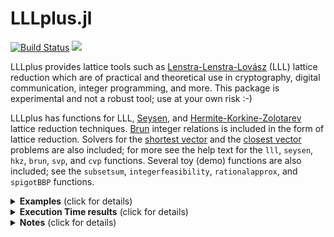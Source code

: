 # LLLplus.jl

[![Build Status](https://github.com/christianpeel/LLLplus.jl/workflows/CI/badge.svg)](https://github.com/christianpeel/LLLplus.jl/actions)
[![](https://img.shields.io/badge/docs-devel-blue.svg)](https://christianpeel.github.io/LLLplus.jl/dev)

LLLplus provides lattice tools such as
[Lenstra-Lenstra-Lovász](https://en.wikipedia.org/wiki/Lenstra%E2%80%93Lenstra%E2%80%93Lov%C3%A1sz_lattice_basis_reduction_algorithm)
(LLL) lattice reduction which are of practical and
theoretical use in cryptography, digital communication, integer
programming, and more.
This package is experimental and not a robust tool; use at your own
risk :-)

LLLplus has functions for LLL,
[Seysen](http://link.springer.com/article/10.1007%2FBF01202355), and
[Hermite-Korkine-Zolotarev](http://www.cas.mcmaster.ca/~qiao/publications/ZQW11.pdf)
lattice reduction
techniques. [Brun](https://archive.org/stream/skrifterutgitavv201chri#page/300/mode/2up)
integer relations is included in the form of lattice
reduction. Solvers for the [shortest
vector](https://en.wikipedia.org/wiki/Lattice_problem#Shortest_vector_problem_(SVP))
and the [closest
vector](https://en.wikipedia.org/wiki/Lattice_problem#Closest_vector_problem_.28CVP.29)
problems are also included; for more see the help text for the `lll`,
`seysen`, `hkz`, `brun`, `svp`, and `cvp` functions. Several toy (demo)
functions are also included; see the  `subsetsum`,
`integerfeasibility`, `rationalapprox`, and  `spigotBBP` functions.

<details>
   <summary><b>Examples</b> (click for details)</summary>
<p>

Each function contains documentation and examples available via Julia's
built-in documentation system (try `?lll` or `@doc(lll)`). Documentation
for all functions is [available](https://christianpeel.github.io/LLLplus.jl/dev). A tutorial notebook is
found in the [`docs`](docs/LLLplusTutorial.ipynb) directory or on
[nbviewer](https://nbviewer.jupyter.org/github/christianpeel/LLLplus.jl/blob/master/docs/LLLplusTutorial.ipynb).

Here are a few examples of using the functions in the
package on random lattices.

```julia
Pkg.add("LLLplus")
using LLLplus

# do lattice reduction on a matrix with randn entries
N = 40;
H = randn(N,N);
B,T = brun(H);
B,T = lll(H);
B,T = seysen(H);
B,T = hkz(H);

# check out the CVP solver
Q,R=qr(H);
u=Int.(rand(0:1e10,N));
y=H*u+rand(N)/100;
uhat=cvp(Q'*y,R);
sum(abs.(u-uhat))
```
</p>
</details>

<details>
   <summary><b>Execution Time results</b> (click for details)</summary>
<p>

In the first test we compare several LLL functions: the `lll` function from LLLplus, the
`l2avx` function in the `src\l2.jl` file in LLLplus, the
`lll_with_transform` function from
[Nemo.jl](https://github.com/Nemocas/Nemo.jl) (which uses FLINT), and
the `lll_reduction` function from
[fplll](https://github.com/fplll/fplll).  Nemo is written by number
theorists, while fplll is written
by lattice cryptanalysis academics; they are good benchmarks against which to compare.
We first show how the execution time varies as the basis (matrix) size
varies over [4 8 16 32 64]. For each matrix size, 20 random bases are
generated using fplll's `gen_qary` function with depth of 25 bits,
with the average execution time shown; the `eltype` is `Int64` except
for NEMO, which can only use GMP (its own `BigInt`); in all cases the
`δ=.99`. The vertical axis shows execution time on a logarithmic
scale; the x-axis is also logarithmic. The generally linear nature of
the LLL curves supports the polynomial-time nature of the
algorithm. The `lll` function is slower, while `l2avx` is similar to
fplll. Though not shown, using bases from `gen_qary` with bit depth of
45 gives fplll a larger advantage. Though the LLLplus functions are
not always the fastest, they are in the same ballpark as the C and
C++ tools; if this package gets more users, we'll spend more time on
speed :-)  This figure was generated using code in `test/timeLLLs.jl`.

![Time vs basis size](docs/src/assets/timeVdim_25bitsInt64.png)

One additional question that could arise when looking at the plot above is what
the quality of the basis is. In the next plot we show execution time
vs the norm of the first vector in the reduced basis, this first
vector is typically the smallest; its norm is an rough indication of
the quality of the reduced basis. We show results averaged over 20
random bases from `gen_qary` with depth `25` bits, this time with the
dimension fixed at `32`. The curve is created by varying the `δ`
parameter from `.29` to `.99` in steps of `.2`; the larger times and
smaller norms correspond to the largest `δ` values. Though the `l2avx`
function is competitive with fplll in this case, in most cases
the fplll code is faster.

![Time vs reduction quality](docs/src/assets/timeVsmallest_25bitsInt64.png)

Finally, we show execution time for several built-in
datatypes (Int32, Int64, Int128, Float32, Float64, BitInt, and
BigFloat) as well as type from external packages (Float128 from
[Quadmath.jl](https://github.com/JuliaMath/Quadmath.jl) and Double64
from [DoubleFloat.jl](https://github.com/JuliaMath/DoubleFloats.jl))
which are used to 
generate 60 16x16 matrices, over which execution time for the
lattice reduction techniques is averaged.  The vertical axis is a
logarithmic representation of execution time as in the previous
figure. This figure was generated using code in `test/perftest.jl`.

![Time vs data type](docs/src/assets/perfVsDataType.png)

</p>
</details>

<details>
   <summary><b>Notes</b> (click for details)</summary>
<p>

The 2020 [Simons Institute lattice](https://simons.berkeley.edu/programs/lattices2020)
workshop, a
[survey paper by Wuebben](http://www.ant.uni-bremen.de/sixcms/media.php/102/10740/SPM_2011_Wuebben.pdf), and the
[monograph by Bremner](https://www.amazon.com/Lattice-Basis-Reduction-Introduction-Applications/dp/1439807027) 
were helpful in writing the tools in LLLplus
and are good resources for further study. If you are trying to break
one of the [Lattice Challenge](http://www.latticechallenge.org)
records or are looking for robust, well-proven lattice tools, look at
[fplll](https://github.com/fplll/fplll). Also, for many
number-theoretic problems the
[Nemo.jl](https://github.com/Nemocas/Nemo.jl) package is appropriate;
it uses the [FLINT](http://flintlib.org/) C library to do LLL
reduction on Nemo-specific data types.  Finally, no number theorists
have worked on LLLplus; please treat the package as experimental.
